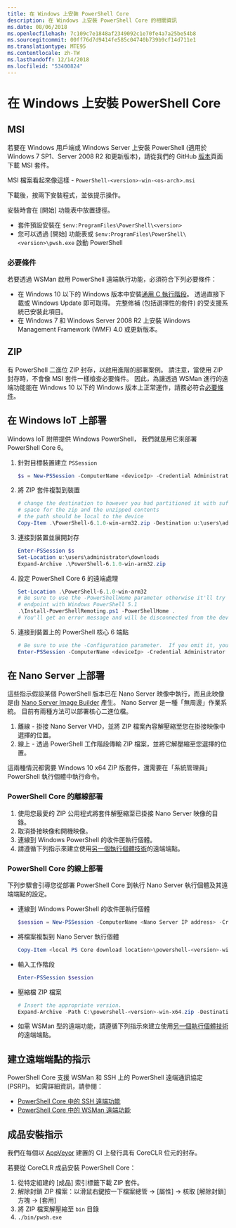 ```yaml
---
title: 在 Windows 上安裝 PowerShell Core
description: 在 Windows 上安裝 PowerShell Core 的相關資訊
ms.date: 08/06/2018
ms.openlocfilehash: 7c109c7e1848af2349092c1e70fe4a7a25be54b8
ms.sourcegitcommit: 00ff76d7d9414fe585c04740b739b9cf14d711e1
ms.translationtype: MTE95
ms.contentlocale: zh-TW
ms.lasthandoff: 12/14/2018
ms.locfileid: "53400824"
---
```

# <a name="installing-powershell-core-on-windows"></a>在 Windows 上安裝 PowerShell Core

## <a name="msi"></a>MSI

若要在 Windows 用戶端或 Windows Server 上安裝 PowerShell (適用於 Windows 7 SP1、Server 2008 R2 和更新版本)，請從我們的 GitHub [版本][]頁面下載 MSI 套件。

MSI 檔案看起來像這樣 - `PowerShell-<version>-win-<os-arch>.msi`
<!-- TODO: should be updated to point to the Download Center as well -->

下載後，按兩下安裝程式，並依提示操作。

安裝時會在 [開始] 功能表中放置捷徑。

- 套件預設安裝在 `$env:ProgramFiles\PowerShell\<version>`
- 您可以透過 [開始] 功能表或 `$env:ProgramFiles\PowerShell\<version>\pwsh.exe` 啟動 PowerShell

### <a name="prerequisites"></a>必要條件

若要透過 WSMan 啟用 PowerShell 遠端執行功能，必須符合下列必要條件：

- 在 Windows 10 以下的 Windows 版本中安裝[通用 C 執行階段](https://www.microsoft.com/download/details.aspx?id=50410)。
  透過直接下載或 Windows Update 即可取得。
  完整修補 (包括選擇性的套件) 的受支援系統已安裝此項目。
- 在 Windows 7 和 Windows Server 2008 R2 上安裝 Windows Management Framework (WMF) 4.0 或更新版本。

## <a name="zip"></a>ZIP

有 PowerShell 二進位 ZIP 封存，以啟用進階的部署案例。
請注意，當使用 ZIP 封存時，不會像 MSI 套件一樣檢查必要條件。
因此，為讓透過 WSMan 進行的遠端功能能在 Windows 10 以下的 Windows 版本上正常運作，請務必符合[必要條件](#prerequisites)。

## <a name="deploying-on-windows-iot"></a>在 Windows IoT 上部署

Windows IoT 附帶提供 Windows PowerShell， 我們就是用它來部署 PowerShell Core 6。

1. 針對目標裝置建立 `PSSession`

   ```powershell
   $s = New-PSSession -ComputerName <deviceIp> -Credential Administrator
   ```

2. 將 ZIP 套件複製到裝置

   ```powershell
   # change the destination to however you had partitioned it with sufficient
   # space for the zip and the unzipped contents
   # the path should be local to the device
   Copy-Item .\PowerShell-6.1.0-win-arm32.zip -Destination u:\users\administrator\Downloads -ToSession $s
   ```

3. 連接到裝置並展開封存

   ```powershell
   Enter-PSSession $s
   Set-Location u:\users\administrator\downloads
   Expand-Archive .\PowerShell-6.1.0-win-arm32.zip
   ```

4. 設定 PowerShell Core 6 的遠端處理

   ```powershell
   Set-Location .\PowerShell-6.1.0-win-arm32
   # Be sure to use the -PowerShellHome parameter otherwise it'll try to create a new
   # endpoint with Windows PowerShell 5.1
   .\Install-PowerShellRemoting.ps1 -PowerShellHome .
   # You'll get an error message and will be disconnected from the device because it has to restart WinRM
   ```

5. 連接到裝置上的 PowerShell 核心 6 端點

   ```powershell
   # Be sure to use the -Configuration parameter.  If you omit it, you will connect to Windows PowerShell 5.1
   Enter-PSSession -ComputerName <deviceIp> -Credential Administrator -Configuration powershell.6.1.0
   ```

## <a name="deploying-on-nano-server"></a>在 Nano Server 上部署

這些指示假設某個 PowerShell 版本已在 Nano Server 映像中執行，而且此映像是由 [Nano Server Image Builder](/windows-server/get-started/deploy-nano-server) 產生。
Nano Server 是一種「無周邊」作業系統。 目前有兩種方法可以部署核心二進位檔。

1. 離線 - 掛接 Nano Server VHD，並將 ZIP 檔案內容解壓縮至您在掛接映像中選擇的位置。
2. 線上 - 透過 PowerShell 工作階段傳輸 ZIP 檔案，並將它解壓縮至您選擇的位置。

這兩種情況都需要 Windows 10 x64 ZIP 版套件，還需要在「系統管理員」PowerShell 執行個體中執行命令。

### <a name="offline-deployment-of-powershell-core"></a>PowerShell Core 的離線部署

1. 使用您最愛的 ZIP 公用程式將套件解壓縮至已掛接 Nano Server 映像的目錄。
2. 取消掛接映像和開機映像。
3. 連線到 Windows PowerShell 的收件匣執行個體。
4. 請遵循下列指示來建立使用[另一個執行個體技術](../learn/remoting/wsman-remoting-in-powershell-core.md#executed-by-another-instance-of-powershell-on-behalf-of-the-instance-that-it-will-register)的遠端端點。

### <a name="online-deployment-of-powershell-core"></a>PowerShell Core 的線上部署

下列步驟會引導您從部署 PowerShell Core 到執行 Nano Server 執行個體及其遠端端點的設定。

- 連線到 Windows PowerShell 的收件匣執行個體

  ```powershell
  $session = New-PSSession -ComputerName <Nano Server IP address> -Credential <An Administrator account on the system>
  ```

- 將檔案複製到 Nano Server 執行個體

  ```powershell
  Copy-Item <local PS Core download location>\powershell-<version>-win-x64.zip c:\ -ToSession $session
  ```

- 輸入工作階段

  ```powershell
  Enter-PSSession $session
  ```

- 壓縮檔 ZIP 檔案

  ```powershell
  # Insert the appropriate version.
  Expand-Archive -Path C:\powershell-<version>-win-x64.zip -DestinationPath "C:\PowerShellCore_<version>"
  ```

- 如需 WSMan 型的遠端功能，請遵循下列指示來建立使用[另一個執行個體技術](../learn/remoting/WSMan-Remoting-in-PowerShell-Core.md#executed-by-another-instance-of-powershell-on-behalf-of-the-instance-that-it-will-register)的遠端端點。

## <a name="instructions-to-create-a-remoting-endpoint"></a>建立遠端端點的指示

PowerShell Core 支援 WSMan 和 SSH 上的 PowerShell 遠端通訊協定 (PSRP)。
如需詳細資訊，請參閱：

- [PowerShell Core 中的 SSH 遠端功能][ssh-remoting]
- [PowerShell Core 中的 WSMan 遠端功能][wsman-remoting]

## <a name="artifact-installation-instructions"></a>成品安裝指示

我們在每個以 [AppVeyor][] 建置的 CI 上發行具有 CoreCLR 位元的封存。

若要從 CoreCLR 成品安裝 PowerShell Core：

1. 從特定組建的 [成品] 索引標籤下載 ZIP 套件。
2. 解除封鎖 ZIP 檔案：以滑鼠右鍵按一下檔案總管 -> [屬性] -> 核取 [解除封鎖] 方塊 -> [套用]
3. 將 ZIP 檔案解壓縮至 `bin` 目錄
4. `./bin/pwsh.exe`

<!-- [download-center]: TODO -->

[版本]: https://github.com/PowerShell/PowerShell/releases
[ssh-remoting]: ../core-powershell/SSH-Remoting-in-PowerShell-Core.md
[wsman-remoting]: ../core-powershell/WSMan-Remoting-in-PowerShell-Core.md
[AppVeyor]: https://ci.appveyor.com/project/PowerShell/powershell
